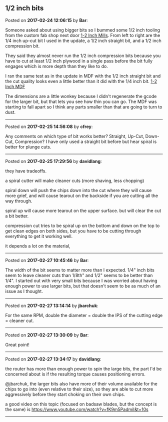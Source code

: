 ## 1/2 inch bits
Posted on **2017-02-24 12:06:15** by **Bar**:

Someone asked about using bigger bits so I bummed some 1/2 inch tooling from the custom fab shop next door  [1-2 Inch Mills](/images/Yx/sj/Yxsj_12inchmills.jpg.jpg). From left to right are the 1/4 inch up-cut bit I used in the update, a 1/2 inch straight bit, and a 1/2 inch compression bit. 



They said they almost never run the 1/2 inch compression bits because you have to cut at least 1/2 inch plywood in a single pass before the bit fully engages which is more depth than they like to do. 



I ran the same test as in the update in MDF with the 1/2 inch straight bit and the cut quality looks even a little better than it did with the 1/4 inch bit.  [1-2 Inch MDF](/images/cy/Rc/cyRc_12inchmdf.jpg.jpg) 



The dimensions are a little wonkey because I didn't regenerate the gcode for the larger bit, but that lets you see how thin you can go. The MDF was starting to fall apart so I think any parts smaller than that are going to turn to dust.

---

Posted on **2017-02-25 14:56:08** by **cfrey**:

Any comments on which type of bit works better? Straight, Up-Cut, Down-Cut, Compression? I have only used a straight bit before but hear spiral is better for plunge cuts.

---

Posted on **2017-02-25 17:29:56** by **davidlang**:

they have tradeoffs.



a spiral cutter will make cleaner cuts (more shaving, less chopping)



spiral down will push the chips down into the cut where they will cause more grief, and will cause tearout on the backside if you are cutting all the way through.



spiral up will cause more tearout on the upper surface. but will clear the cut a bit better.



compression cut tries to be spiral up on the bottom and down on the top to get clean edges on both sides, but you have to be cutting through everything to get it working well.



it depends a lot on the material,

---

Posted on **2017-02-27 10:45:46** by **Bar**:

The width of the bit seems to matter more than I expected. 1/4" inch bits seem to leave cleaner cuts than 1/8th" and 1/2" seems to be better than 1/4". I started out with very small bits because I was worried about having enough power to use larger bits, but that doesn't seem to be as much of an issue as I thought.

---

Posted on **2017-02-27 13:14:14** by **jbarchuk**:

For the same RPM, double the diameter = double the IPS of the cutting edge = cleaner cut.

---

Posted on **2017-02-27 13:30:09** by **Bar**:

Great point!

---

Posted on **2017-02-27 13:34:17** by **davidlang**:

the router has more than enough power to spin the large bits, the part I'd be concerned about is if the resulting torque causes positioning errors.



@jbarchuk, the larger bits also have more of their volume available for the chips to go into (even relative to their size), so they are able to cut more aggressively before they start choking on their own chips.



a good video on this topic (focused on badsaw blades, but the concept is the same) is https://www.youtube.com/watch?v=fK9m5PadmiI&t=10s

---

